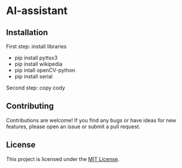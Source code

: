 # AI-assistant

## Installation
First step: install libraries 
- pip install pyttsx3
- pip install wikipedia
- pip intall openCV-python
- pip install serial
  
Second step: copy cody

## Contributing
Contributions are welcome! If you find any bugs or have ideas for new features, please open an issue or submit a pull request.

## License
This project is licensed under the [MIT License](LICENSE).
